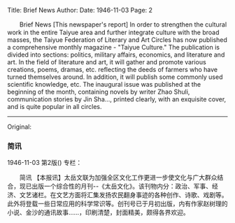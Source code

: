 Title: Brief News
Author:
Date: 1946-11-03
Page: 2

　　Brief News
    [This newspaper's report] In order to strengthen the cultural work in the entire Taiyue area and further integrate culture with the broad masses, the Taiyue Federation of Literary and Art Circles has now published a comprehensive monthly magazine - "Taiyue Culture." The publication is divided into sections: politics, military affairs, economics, and literature and art. In the field of literature and art, it will gather and promote various creations, poems, dramas, etc. reflecting the deeds of farmers who have turned themselves around. In addition, it will publish some commonly used scientific knowledge, etc. The inaugural issue was published at the beginning of the month, containing novels by writer Zhao Shuli, communication stories by Jin Sha..., printed clearly, with an exquisite cover, and is quite popular in all circles.



<hr /> 

Original: 


### 简讯

1946-11-03
第2版()
专栏：

　　简讯
    【本报讯】太岳文联为加强全区文化工作更进一步使文化与广大群众结合，现已出版一个综合性的月刊--《太岳文化》。该刊物内分：政治、军事、经济、文艺诸栏。在文艺方面将汇集发扬农民翻身事迹的各种创作、诗歌、戏剧等。此外将登载一些日常应用的科学常识等。创刊号已于月初出版，内有作家赵树理的小说、金沙的通讯故事……，印刷清楚，封面精美，颇得各界欢迎。
